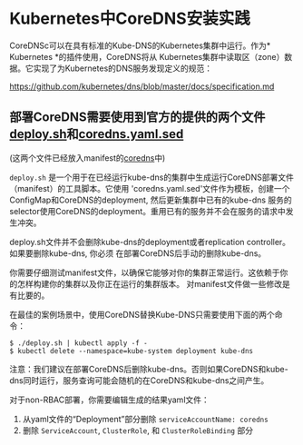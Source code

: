 # Kubernetes中CoreDNS安装实践

CoreDNSc可以在具有标准的Kube-DNS的Kubernetes集群中运行。作为* Kubernetes *的插件使用，CoreDNS将从
Kubernetes集群中读取区（zone）数据。它实现了为Kubernetes的DNS服务发现定义的规范：

   https://github.com/kubernetes/dns/blob/master/docs/specification.md


## 部署CoreDNS需要使用到官方的提供的两个文件 [deploy.sh](https://github.com/coredns/deployment/blob/master/kubernetes/deploy.sh)和[coredns.yaml.sed](https://github.com/coredns/deployment/blob/master/kubernetes/coredns.yaml.sed)

(这两个文件已经放入manifest的[coredns](/manifests/coredns)中)

`deploy.sh` 是一个用于在已经运行kube-dns的集群中生成运行CoreDNS部署文件（manifest）的工具脚本。它使用
'coredns.yaml.sed'文件作为模板，创建一个ConfigMap和CoreDNS的deployment, 然后更新集群中已有的kube-dns
服务的selector使用CoreDNS的deployment。重用已有的服务并不会在服务的请求中发生冲突。

deploy.sh文件并不会删除kube-dns的deployment或者replication controller。如果要删除kube-dns, 你必须
在部署CoreDNS后手动的删除kube-dns。

你需要仔细测试manifest文件，以确保它能够对你的集群正常运行。这依赖于你的怎样构建你的集群以及你正在运行的集群版本。
对manifest文件做一些修改是有比要的。

在最佳的案例场景中，使用CoreDNS替换Kube-DNS只需要使用下面的两个命令：

~~~
$ ./deploy.sh | kubectl apply -f -
$ kubectl delete --namespace=kube-system deployment kube-dns
~~~


注意：我们建议在部署CoreDNS后删除kube-dns。否则如果CoreDNS和kube-dns同时运行，服务查询可能会随机的在CoreDNS和kube-dns之间产生。

对于non-RBAC部署，你需要编辑生成的结果yaml文件：
1. 从yaml文件的“Deployment”部分删除 `serviceAccountName: coredns`
2. 删除 `ServiceAccount`, `ClusterRole`, 和 `ClusterRoleBinding` 部分
